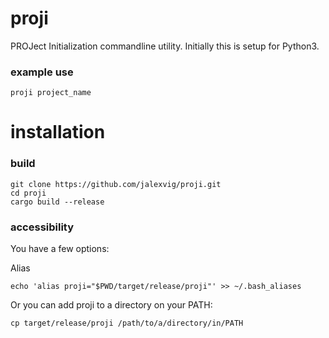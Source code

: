 # proji

PROJect Initialization commandline utility. Initially this is setup for Python3.

### example use

```
proji project_name
```

# installation

### build

```
git clone https://github.com/jalexvig/proji.git
cd proji
cargo build --release
```

### accessibility

You have a few options:

Alias 

```
echo 'alias proji="$PWD/target/release/proji"' >> ~/.bash_aliases
```

Or you can add proji to a directory on your PATH:

```
cp target/release/proji /path/to/a/directory/in/PATH
```
